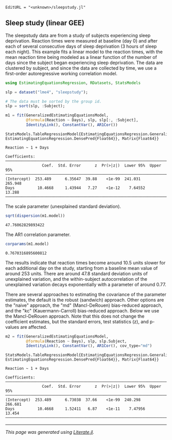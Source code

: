```@meta
EditURL = "<unknown>/sleepstudy.jl"
```

## Sleep study (linear GEE)

The sleepstudy data are from a study of subjects experiencing sleep
deprivation.  Reaction times were measured at baseline (day 0) and
after each of several consecutive days of sleep deprivation (3 hours
of sleep each night).  This example fits a linear model to the reaction
times, with the mean reaction time being modeled as a linear function
of the number of days since the subject began experiencing sleep
deprivation.  The data are clustered by subject, and since the data
are collected by time, we use a first-order autoregressive working
correlation model.

````julia
using EstimatingEquationsRegression, RDatasets, StatsModels

slp = dataset("lme4", "sleepstudy");

# The data must be sorted by the group id.
slp = sort(slp, :Subject);

m1 = fit(GeneralizedEstimatingEquationsModel,
         @formula(Reaction ~ Days), slp, slp[:, :Subject],
         IdentityLink(), ConstantVar(), AR1Cor())
````

````
StatsModels.TableRegressionModel{EstimatingEquationsRegression.GeneralizedEstimatingEquationsModel{EstimatingEquationsRegression.GEEResp{Float64}, EstimatingEquationsRegression.DensePred{Float64}}, Matrix{Float64}}

Reaction ~ 1 + Days

Coefficients:
────────────────────────────────────────────────────────────────────────
                Coef.  Std. Error      z  Pr(>|z|)  Lower 95%  Upper 95%
────────────────────────────────────────────────────────────────────────
(Intercept)  253.489      6.35647  39.88    <1e-99  241.031      265.948
Days          10.4668     1.43944   7.27    <1e-12    7.64552     13.288
────────────────────────────────────────────────────────────────────────
````

The scale parameter (unexplained standard deviation).

````julia
sqrt(dispersion(m1.model))
````

````
47.76062829893422
````

The AR1 correlation parameter.

````julia
corparams(m1.model)
````

````
0.7670316895600812
````

The results indicate that reaction times become around 10.5 units
slower for each additional day on the study, starting from a baseline
mean value of around 253 units.  There are around 47.8 standard
deviation units of unexplained variation, and the within-subject
autocorrelation of the unexplained variation decays exponentially with
a parameter of around 0.77.

There are several approaches to estimating the covariance of the
parameter estimates, the default is the robust (sandwich) approach.
Other options are the "naive" approach, the "md" (Mancl-DeRouen)
bias-reduced approach, and the "kc" (Kauermann-Carroll) bias-reduced
approach.  Below we use the Mancl-DeRouen approach.  Note that this
does not change the coefficient estimates, but the standard errors,
test statistics (z), and p-values are affected.

````julia
m2 = fit(GeneralizedEstimatingEquationsModel,
         @formula(Reaction ~ Days), slp, slp.Subject,
         IdentityLink(), ConstantVar(), AR1Cor(), cov_type="md")
````

````
StatsModels.TableRegressionModel{EstimatingEquationsRegression.GeneralizedEstimatingEquationsModel{EstimatingEquationsRegression.GEEResp{Float64}, EstimatingEquationsRegression.DensePred{Float64}}, Matrix{Float64}}

Reaction ~ 1 + Days

Coefficients:
────────────────────────────────────────────────────────────────────────
                Coef.  Std. Error      z  Pr(>|z|)  Lower 95%  Upper 95%
────────────────────────────────────────────────────────────────────────
(Intercept)  253.489      6.73038  37.66    <1e-99  240.298      266.681
Days          10.4668     1.52411   6.87    <1e-11    7.47956     13.454
────────────────────────────────────────────────────────────────────────
````

---

*This page was generated using [Literate.jl](https://github.com/fredrikekre/Literate.jl).*

